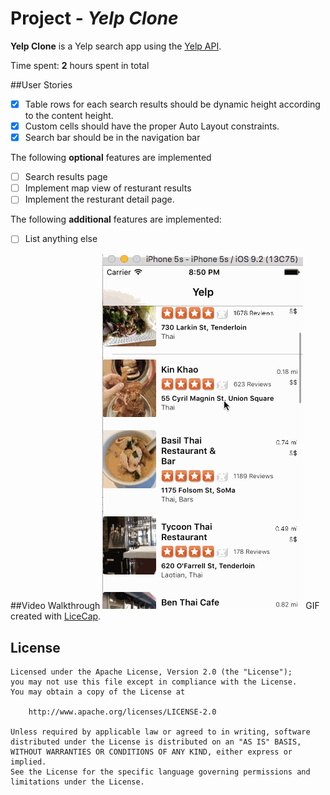 
# Project - *Yelp Clone*  

**Yelp Clone** is a Yelp search app using the [Yelp API](http://www.yelp.com/developers/documentation/v2/search_api).  

Time spent: **2** hours spent in total  
 
##User Stories 
- [x] Table rows for each search results should be dynamic height according to the content height.
- [x] Custom cells should have the proper Auto Layout constraints.  
- [x] Search bar should be in the navigation bar   

The following **optional** features are implemented  
- [ ] Search results page  
- [ ] Implement map view of resturant results  
- [ ] Implement the resturant detail page.  

The following **additional** features are implemented:  
  
- [ ] List anything else
  
##Video Walkthrough
<img src="Yelp/yelpTutorial.gif" title="Video Walkthrough" width="" alt="Video Walkthrough"/>
GIF created with [LiceCap](http://www.cockos.com/licecap/).
## License


    Licensed under the Apache License, Version 2.0 (the "License");
    you may not use this file except in compliance with the License.
    You may obtain a copy of the License at

        http://www.apache.org/licenses/LICENSE-2.0

    Unless required by applicable law or agreed to in writing, software
    distributed under the License is distributed on an "AS IS" BASIS,
    WITHOUT WARRANTIES OR CONDITIONS OF ANY KIND, either express or implied.
    See the License for the specific language governing permissions and
    limitations under the License.
